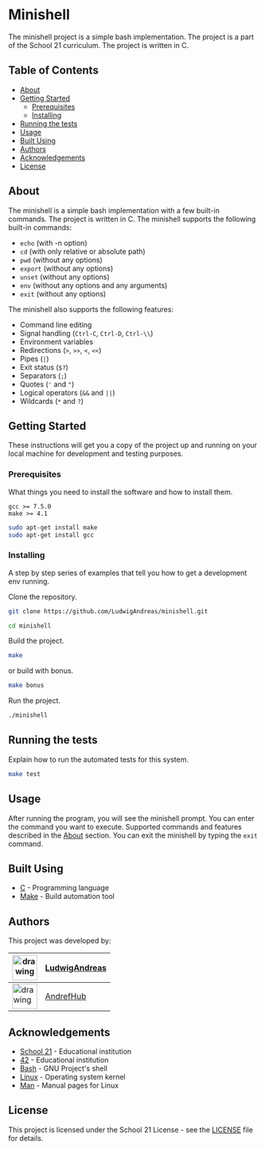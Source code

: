 # Minishell

The minishell project is a simple bash implementation. The project is a part of the School 21 curriculum. The project is written in C.

## Table of Contents

- [About](#about)
- [Getting Started](#getting-started)
  - [Prerequisites](#prerequisites)
  - [Installing](#installing)
- [Running the tests](#running-the-tests)
- [Usage](#usage)
- [Built Using](#built-using)
- [Authors](#authors)
- [Acknowledgements](#acknowledgements)
- [License](#license)

## About

The minishell is a simple bash implementation with a few built-in commands. The project is written in C. The minishell supports the following built-in commands:

- `echo` (with -n option)
- `cd` (with only relative or absolute path)
- `pwd` (without any options)
- `export` (without any options)
- `unset` (without any options)
- `env` (without any options and any arguments)
- `exit` (without any options)

The minishell also supports the following features:

- Command line editing
- Signal handling (`Ctrl-C`, `Ctrl-D`, `Ctrl-\\`)
- Environment variables
- Redirections (`>`, `>>`, `<`, `<<`)
- Pipes (`|`)
- Exit status (`$?`)
- Separators (`;`)
- Quotes (`'` and `"`)
- Logical operators (`&&` and `||`)
- Wildcards (`*` and `?`)

## Getting Started

These instructions will get you a copy of the project up and running on your local machine for development and testing purposes.

### Prerequisites

What things you need to install the software and how to install them.

```text
gcc >= 7.5.0
make >= 4.1
```

```bash
sudo apt-get install make
sudo apt-get install gcc
```

### Installing

A step by step series of examples that tell you how to get a development env running.

Clone the repository.

```bash
git clone https://github.com/LudwigAndreas/minishell.git

cd minishell
```

Build the project.

```bash
make
```

or build with bonus.

```bash
make bonus
```

Run the project.

```bash
./minishell
```

## Running the tests

Explain how to run the automated tests for this system.

```bash
make test
```

## Usage

After running the program, you will see the minishell prompt. You can enter the command you want to execute. Supported commands and features described in the [About](#about) section. You can exit the minishell by typing the `exit` command.

## Built Using

- [C](https://en.wikipedia.org/wiki/C_(programming_language)) - Programming language
- [Make](https://en.wikipedia.org/wiki/Make_(software)) - Build automation tool

## Authors

This project was developed by:

| <img src="https://avatars.githubusercontent.com/u/88089961?v=4" alt="drawing" width="50"/> |[LudwigAndreas](https://github.com/LudwigAndreas)|
| --- | --- |
| <img src="https://avatars.githubusercontent.com/u/57820208?s=60&v=4" alt="drawing" width="50"/> | [AndrefHub](https://github.com/AndrefHub) |

## Acknowledgements

- [School 21](https://21-school.ru/) - Educational institution
- [42](https://www.42.fr/) - Educational institution
- [Bash](https://www.gnu.org/software/bash/) - GNU Project's shell
- [Linux](https://www.kernel.org/) - Operating system kernel
- [Man](https://ru.wikipedia.org/wiki/Man) - Manual pages for Linux

## License

This project is licensed under the School 21 License - see the [LICENSE](LICENSE) file for details.
